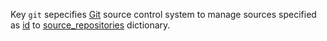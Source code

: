 
Key `git` sepecifies [Git](http://git-scm.com/) source control system to manage
sources specified as [id][1] to [source_repositories][1] dictionary.

[1]: docs/pillars/common/system_features/deploy_environment_sources/source_repositories/_id/readme.md
[2]: docs/pillars/common/system_features/deploy_environment_sources/source_repositories/readme.md


